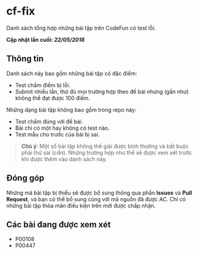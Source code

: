 # cf-fix
Danh sách tổng hợp những bài tập trên CodeFun có test lỗi.

**Cập nhật lần cuối: _22/05/2018_**

## Thông tin
Danh sách này bao gồm những bài tập có đặc điểm:
- Test chấm điểm bị lỗi.
- Submit nhiều lần, thử đủ mọi trường hợp theo đề bài nhưng (gần như) không thể đạt được 100 điểm.

Những dạng bài tập không bao gồm trong repo này:
- Test chấm đúng với đề bài.
- Bài chỉ có một hay không có test nào.
- Test mẫu cho trước của bài bị sai.

> **Chú ý**: Một số bài tập không thể giải được bình thường và bắt buộc phải thử sai (_cắn_). Những trường hợp như thế sẽ được xem xét trước khi được thêm vào danh sách này.

## Đóng góp
Những mã bài tập bị thiếu sẽ được bổ sung thông qua phần **Issues** và **Pull Request**, và bạn có thể bổ sung cùng với mã nguồn đã được AC. Chỉ có những bài tập thỏa mãn điều kiện trên mới được chấp nhận.

## Các bài đang được xem xét
- P00108
- P00447